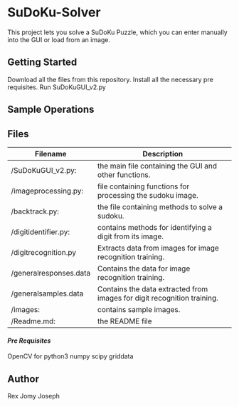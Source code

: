 # SuDoKu-Solver
This project lets you solve a SuDoKu Puzzle, which you can enter manually into the GUI or load from an image.

## Getting Started
Download all the files from this repository.
Install all the necessary pre requisites.
Run SuDoKuGUI_v2.py

## Sample Operations

Files
-----
Filename | Description 
----------|------------
/SuDoKuGUI_v2.py:| the main file containing the GUI and other functions.
/imageprocessing.py:| file containing functions for processing the sudoku image. 
/backtrack.py:| the file containing methods to solve a sudoku.
/digitidentifier.py:| contains methods for identifying a digit from its image.
/digitrecognition.py| Extracts data from images for image recognition training.
/generalresponses.data| Contains the data for image recognition training.
/generalsamples.data| Contains the data extracted from images for digit recognition training.
/images:| contains sample images.
/Readme.md:| the README file

#### *Pre Requisites*
OpenCV for python3
numpy
scipy
griddata

## Author
Rex Jomy Joseph
